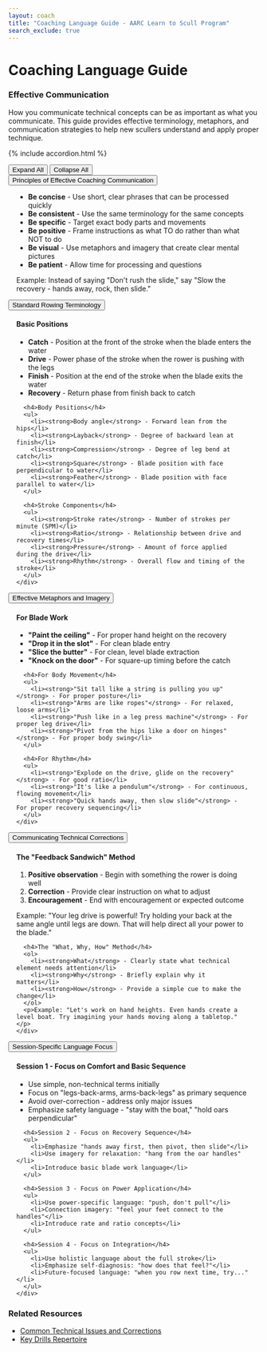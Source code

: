 ```yaml
---
layout: coach
title: "Coaching Language Guide - AARC Learn to Scull Program"
search_exclude: true
---
```


# Coaching Language Guide

<div class="info-box tip">
  <h3>Effective Communication</h3>
  <p>How you communicate technical concepts can be as important as what you communicate. This guide provides effective terminology, metaphors, and communication strategies to help new scullers understand and apply proper technique.</p>
</div>

{% include accordion.html %}

<div class="accordion-controls">
  <button id="expand-all">Expand All</button>
  <button id="collapse-all">Collapse All</button>
</div>

<div class="accordion-section">
  <button class="accordion-toggle">Principles of Effective Coaching Communication</button>
  <div class="accordion-content">
    <div class="accordion-content-inner">
      <ul>
        <li><strong>Be concise</strong> - Use short, clear phrases that can be processed quickly</li>
        <li><strong>Be consistent</strong> - Use the same terminology for the same concepts</li>
        <li><strong>Be specific</strong> - Target exact body parts and movements</li>
        <li><strong>Be positive</strong> - Frame instructions as what TO do rather than what NOT to do</li>
        <li><strong>Be visual</strong> - Use metaphors and imagery that create clear mental pictures</li>
        <li><strong>Be patient</strong> - Allow time for processing and questions</li>
      </ul>
      <p>Example: Instead of saying "Don't rush the slide," say "Slow the recovery - hands away, rock, then slide."</p>
    </div>
  </div>
</div>

<div class="accordion-section">
  <button class="accordion-toggle">Standard Rowing Terminology</button>
  <div class="accordion-content">
    <div class="accordion-content-inner">
      <h4>Basic Positions</h4>
      <ul>
        <li><strong>Catch</strong> - Position at the front of the stroke when the blade enters the water</li>
        <li><strong>Drive</strong> - Power phase of the stroke when the rower is pushing with the legs</li>
        <li><strong>Finish</strong> - Position at the end of the stroke when the blade exits the water</li>
        <li><strong>Recovery</strong> - Return phase from finish back to catch</li>
      </ul>
      
      <h4>Body Positions</h4>
      <ul>
        <li><strong>Body angle</strong> - Forward lean from the hips</li>
        <li><strong>Layback</strong> - Degree of backward lean at finish</li>
        <li><strong>Compression</strong> - Degree of leg bend at catch</li>
        <li><strong>Square</strong> - Blade position with face perpendicular to water</li>
        <li><strong>Feather</strong> - Blade position with face parallel to water</li>
      </ul>
      
      <h4>Stroke Components</h4>
      <ul>
        <li><strong>Stroke rate</strong> - Number of strokes per minute (SPM)</li>
        <li><strong>Ratio</strong> - Relationship between drive and recovery times</li>
        <li><strong>Pressure</strong> - Amount of force applied during the drive</li>
        <li><strong>Rhythm</strong> - Overall flow and timing of the stroke</li>
      </ul>
    </div>
  </div>
</div>

<div class="accordion-section">
  <button class="accordion-toggle">Effective Metaphors and Imagery</button>
  <div class="accordion-content">
    <div class="accordion-content-inner">
      <h4>For Blade Work</h4>
      <ul>
        <li><strong>"Paint the ceiling"</strong> - For proper hand height on the recovery</li>
        <li><strong>"Drop it in the slot"</strong> - For clean blade entry</li>
        <li><strong>"Slice the butter"</strong> - For clean, level blade extraction</li>
        <li><strong>"Knock on the door"</strong> - For square-up timing before the catch</li>
      </ul>
      
      <h4>For Body Movement</h4>
      <ul>
        <li><strong>"Sit tall like a string is pulling you up"</strong> - For proper posture</li>
        <li><strong>"Arms are like ropes"</strong> - For relaxed, loose arms</li>
        <li><strong>"Push like in a leg press machine"</strong> - For proper leg drive</li>
        <li><strong>"Pivot from the hips like a door on hinges"</strong> - For proper body swing</li>
      </ul>
      
      <h4>For Rhythm</h4>
      <ul>
        <li><strong>"Explode on the drive, glide on the recovery"</strong> - For good ratio</li>
        <li><strong>"It's like a pendulum"</strong> - For continuous, flowing movement</li>
        <li><strong>"Quick hands away, then slow slide"</strong> - For proper recovery sequencing</li>
      </ul>
    </div>
  </div>
</div>

<div class="accordion-section">
  <button class="accordion-toggle">Communicating Technical Corrections</button>
  <div class="accordion-content">
    <div class="accordion-content-inner">
      <h4>The "Feedback Sandwich" Method</h4>
      <ol>
        <li><strong>Positive observation</strong> - Begin with something the rower is doing well</li>
        <li><strong>Correction</strong> - Provide clear instruction on what to adjust</li>
        <li><strong>Encouragement</strong> - End with encouragement or expected outcome</li>
      </ol>
      <p>Example: "Your leg drive is powerful! Try holding your back at the same angle until legs are down. That will help direct all your power to the blade."</p>
      
      <h4>The "What, Why, How" Method</h4>
      <ol>
        <li><strong>What</strong> - Clearly state what technical element needs attention</li>
        <li><strong>Why</strong> - Briefly explain why it matters</li>
        <li><strong>How</strong> - Provide a simple cue to make the change</li>
      </ol>
      <p>Example: "Let's work on hand heights. Even hands create a level boat. Try imagining your hands moving along a tabletop."</p>
    </div>
  </div>
</div>

<div class="accordion-section">
  <button class="accordion-toggle">Session-Specific Language Focus</button>
  <div class="accordion-content">
    <div class="accordion-content-inner">
      <h4>Session 1 - Focus on Comfort and Basic Sequence</h4>
      <ul>
        <li>Use simple, non-technical terms initially</li>
        <li>Focus on "legs-back-arms, arms-back-legs" as primary sequence</li>
        <li>Avoid over-correction - address only major issues</li>
        <li>Emphasize safety language - "stay with the boat," "hold oars perpendicular"</li>
      </ul>
      
      <h4>Session 2 - Focus on Recovery Sequence</h4>
      <ul>
        <li>Emphasize "hands away first, then pivot, then slide"</li>
        <li>Use imagery for relaxation: "hang from the oar handles"</li>
        <li>Introduce basic blade work language</li>
      </ul>
      
      <h4>Session 3 - Focus on Power Application</h4>
      <ul>
        <li>Use power-specific language: "push, don't pull"</li>
        <li>Connection imagery: "feel your feet connect to the handles"</li>
        <li>Introduce rate and ratio concepts</li>
      </ul>
      
      <h4>Session 4 - Focus on Integration</h4>
      <ul>
        <li>Use holistic language about the full stroke</li>
        <li>Emphasize self-diagnosis: "how does that feel?"</li>
        <li>Future-focused language: "when you row next time, try..."</li>
      </ul>
    </div>
  </div>
</div>

<div class="resource-links mt-4">
  <h3>Related Resources</h3>
  <ul>
    <li><a href="{{ site.baseurl }}/for-coaches/technical-coaching/common-issues.html">Common Technical Issues and Corrections</a></li>
    <li><a href="{{ site.baseurl }}/for-coaches/technical-coaching/drills-library.html">Key Drills Repertoire</a></li>
  </ul>
</div>

<style>
  .accordion-content-inner {
    padding: 0 1rem;
  }
</style>
